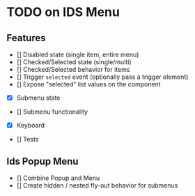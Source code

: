 # TODO on IDS Menu

## Features

- [] Disabled state (single item, entire menu)
- [] Checked/Selected state (single/multi)
- [] Checked/Selected behavior for items
- [] Trigger `selected` event (optionally pass a trigger element)
- [] Expose "selected" list values on the component
- [x] Submenu state
- [] Submenu functionality
- [x] Keyboard
- [] Tests

## Ids Popup Menu

- [] Combine Popup and Menu
- [] Create hidden / nested fly-out behavior for submenus
